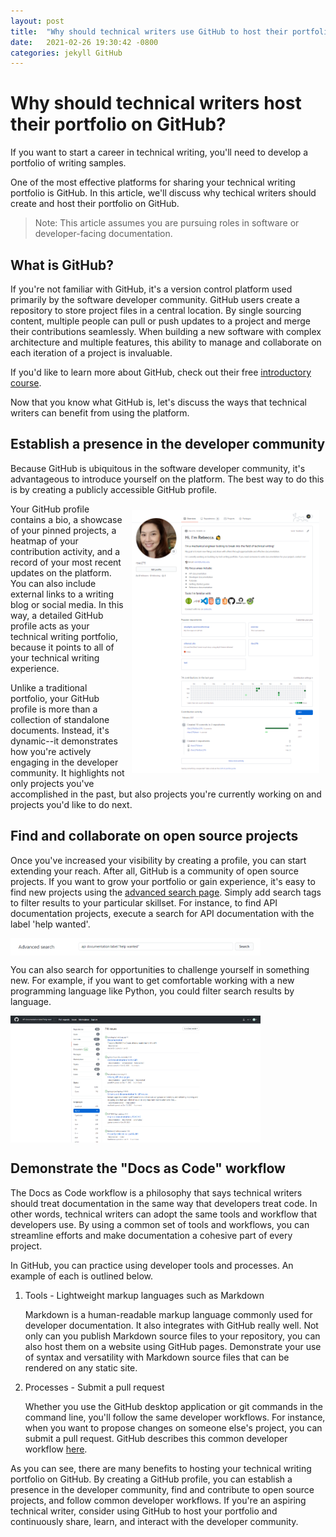 ```yaml
---
layout: post
title:  "Why should technical writers use GitHub to host their portfolio?"
date:   2021-02-26 19:30:42 -0800
categories: jekyll GitHub
---
```


<!-- # Why should technical writers use GitHub to host their portfolio? -->

# Why should technical writers host their portfolio on GitHub?

If you want to start a career in technical writing, you'll need to develop a portfolio of writing samples. 

One of the most effective platforms for sharing your technical writing portfolio is GitHub. In this article, we'll discuss why techical writers
should create and host their portfolio on GitHub.

> Note: This article assumes you are pursuing roles in software or developer-facing documentation. 

## What is GitHub?
If you're not familiar with GitHub, it's a version control platform used primarily by the software developer community. 
GitHub users create a repository to store project files in a central location. By single sourcing content, multiple 
people can pull or push updates to a project and merge their contributions seamlessly. When building a new software 
with complex architecture and multiple features, this ability to manage and collaborate on each iteration of a project is invaluable.

If you'd like to learn more about GitHub, check out their free [introductory course](https://lab.github.com/githubtraining/introduction-to-github).

Now that you know what GitHub is, let's discuss the ways that technical writers can benefit from using the platform.

## Establish a presence in the developer community

Because GitHub is ubiquitous in the software developer community, it's advantageous to introduce yourself on the platform. The best way to do this is by creating a publicly accessible GitHub profile. 

<img align="right" style="padding: 10px" src="https://raw.githubusercontent.com/rbec276/rbec276.github.io/master/assets/GitHub_assets/profile_full.png" alt="New Repository" width="300">

Your GitHub profile contains a bio, a showcase of your pinned projects, a heatmap of your contribution activity, and a record of your most recent updates on the platform. You can also include external links to a writing blog or social media. In this way, a detailed GitHub profile acts as your technical writing portfolio, because it points to all of your technical writing experience.

Unlike a traditional portfolio, your GitHub profile is more than a collection of standalone documents. Instead, it's dynamic--it demonstrates how you're actively engaging in the developer community. It highlights not only projects you've accomplished in the past, but also projects you're currently working on and projects you'd like to do next. 

## Find and collaborate on open source projects

Once you've increased your visibility by creating a profile, you can start extending your reach. After all, GitHub is a community of open source projects. If you want to grow your portfolio or gain experience, it's easy to find new projects using the [advanced search page](https://github.com/search/advanced). Simply add search tags to filter results to your particular skillset. For instance, to find API documentation projects, execute a search for API documentation with the label 'help wanted'. 

<img align="center" src="https://raw.githubusercontent.com/rbec276/rbec276.github.io/master/assets/GitHub_assets/search_tags.PNG" alt="Search tag" width="400">

You can also search for opportunities to challenge yourself in something new. For example, if you want to get comfortable working with a new programming language like Python, you could filter search results by language.

<img align="center" src="https://raw.githubusercontent.com/rbec276/rbec276.github.io/master/assets/GitHub_assets/search_results.PNG" alt="Search results" width="400">

## Demonstrate the "Docs as Code" workflow

The Docs as Code workflow is a philosophy that says technical writers should treat documentation in the same way that developers treat code. In other words, technical writers can adopt the same tools and workflow that developers use. By using a common set of tools and workflows, you can streamline efforts and make documentation a cohesive part of every project. 

In GitHub, you can practice using developer tools and processes. An example of each is outlined below.

1) Tools - Lightweight markup languages such as Markdown

    Markdown is a human-readable markup language commonly used for developer documentation. It also integrates with GitHub really well. Not only can you publish Markdown source files to your repository, you can also host them on a website using GitHub pages. Demonstrate your use of syntax and versatility with Markdown source files that can be rendered on any static site. 

2) Processes - Submit a pull request

    Whether you use the GitHub desktop application or git commands in the command line, you'll follow the same developer workflows. For instance,  when you want to propose changes on someone else's project, you can submit a pull request. GitHub describes this common developer workflow [here](https://docs.github.com/en/github/collaborating-with-issues-and-pull-requests/creating-a-pull-request-from-a-fork).

As you can see, there are many benefits to hosting your technical writing portfolio on GitHub. By creating a GitHub profile, you can establish a presence in the developer community, find and contribute to open source projects, and follow common developer workflows. If you're an aspiring technical writer, consider using GitHub to host your portfolio and continuously share, learn, and interact with the developer community. 